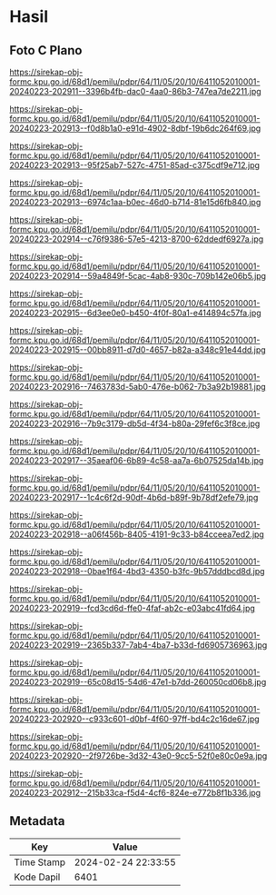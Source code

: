 # Hasil

## Foto C Plano

https://sirekap-obj-formc.kpu.go.id/68d1/pemilu/pdpr/64/11/05/20/10/6411052010001-20240223-202911--3396b4fb-dac0-4aa0-86b3-747ea7de2211.jpg

https://sirekap-obj-formc.kpu.go.id/68d1/pemilu/pdpr/64/11/05/20/10/6411052010001-20240223-202913--f0d8b1a0-e91d-4902-8dbf-19b6dc264f69.jpg

https://sirekap-obj-formc.kpu.go.id/68d1/pemilu/pdpr/64/11/05/20/10/6411052010001-20240223-202913--95f25ab7-527c-4751-85ad-c375cdf9e712.jpg

https://sirekap-obj-formc.kpu.go.id/68d1/pemilu/pdpr/64/11/05/20/10/6411052010001-20240223-202913--6974c1aa-b0ec-46d0-b714-81e15d6fb840.jpg

https://sirekap-obj-formc.kpu.go.id/68d1/pemilu/pdpr/64/11/05/20/10/6411052010001-20240223-202914--c76f9386-57e5-4213-8700-62ddedf6927a.jpg

https://sirekap-obj-formc.kpu.go.id/68d1/pemilu/pdpr/64/11/05/20/10/6411052010001-20240223-202914--59a4849f-5cac-4ab8-930c-709b142e06b5.jpg

https://sirekap-obj-formc.kpu.go.id/68d1/pemilu/pdpr/64/11/05/20/10/6411052010001-20240223-202915--6d3ee0e0-b450-4f0f-80a1-e414894c57fa.jpg

https://sirekap-obj-formc.kpu.go.id/68d1/pemilu/pdpr/64/11/05/20/10/6411052010001-20240223-202915--00bb8911-d7d0-4657-b82a-a348c91e44dd.jpg

https://sirekap-obj-formc.kpu.go.id/68d1/pemilu/pdpr/64/11/05/20/10/6411052010001-20240223-202916--7463783d-5ab0-476e-b062-7b3a92b19881.jpg

https://sirekap-obj-formc.kpu.go.id/68d1/pemilu/pdpr/64/11/05/20/10/6411052010001-20240223-202916--7b9c3179-db5d-4f34-b80a-29fef6c3f8ce.jpg

https://sirekap-obj-formc.kpu.go.id/68d1/pemilu/pdpr/64/11/05/20/10/6411052010001-20240223-202917--35aeaf06-6b89-4c58-aa7a-6b07525da14b.jpg

https://sirekap-obj-formc.kpu.go.id/68d1/pemilu/pdpr/64/11/05/20/10/6411052010001-20240223-202917--1c4c6f2d-90df-4b6d-b89f-9b78df2efe79.jpg

https://sirekap-obj-formc.kpu.go.id/68d1/pemilu/pdpr/64/11/05/20/10/6411052010001-20240223-202918--a06f456b-8405-4191-9c33-b84cceea7ed2.jpg

https://sirekap-obj-formc.kpu.go.id/68d1/pemilu/pdpr/64/11/05/20/10/6411052010001-20240223-202918--0bae1f64-4bd3-4350-b3fc-9b57dddbcd8d.jpg

https://sirekap-obj-formc.kpu.go.id/68d1/pemilu/pdpr/64/11/05/20/10/6411052010001-20240223-202919--fcd3cd6d-ffe0-4faf-ab2c-e03abc41fd64.jpg

https://sirekap-obj-formc.kpu.go.id/68d1/pemilu/pdpr/64/11/05/20/10/6411052010001-20240223-202919--2365b337-7ab4-4ba7-b33d-fd6905736963.jpg

https://sirekap-obj-formc.kpu.go.id/68d1/pemilu/pdpr/64/11/05/20/10/6411052010001-20240223-202919--65c08d15-54d6-47e1-b7dd-260050cd06b8.jpg

https://sirekap-obj-formc.kpu.go.id/68d1/pemilu/pdpr/64/11/05/20/10/6411052010001-20240223-202920--c933c601-d0bf-4f60-97ff-bd4c2c16de67.jpg

https://sirekap-obj-formc.kpu.go.id/68d1/pemilu/pdpr/64/11/05/20/10/6411052010001-20240223-202920--2f9726be-3d32-43e0-9cc5-52f0e80c0e9a.jpg

https://sirekap-obj-formc.kpu.go.id/68d1/pemilu/pdpr/64/11/05/20/10/6411052010001-20240223-202912--215b33ca-f5d4-4cf6-824e-e772b8f1b336.jpg


## Metadata

| Key        | Value               |
| ---------- | ------------------- |
| Time Stamp | 2024-02-24 22:33:55 |
| Kode Dapil | 6401                |



